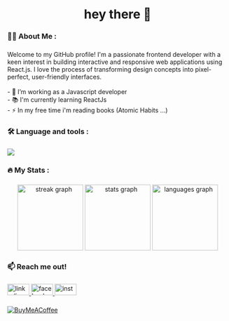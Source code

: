 

###

<h1 align="center">hey there 👋</h1>

###

<h3 align="left">👩‍💻  About Me :</h3>

###

<p align="left">Welcome to my GitHub profile! I'm a passionate frontend developer with  a keen interest in building interactive and responsive web applications using React.js. I love the process of transforming design concepts into pixel-perfect, user-friendly interfaces.<br><br>- 🔭 I’m working as a Javascript developer<br>- 📚 I'm currently learning ReactJs<br>- ⚡ In my free time i'm reading books (Atomic Habits ...)</p>

###

<h3 align="left">🛠 Language and tools :</h3>

###

<p align="left">
  <a href="https://skillicons.dev">
    <img src="https://skillicons.dev/icons?i=git,bootstrap,c,cs,css,express,firebase,html,htmx,js,wordpress,react,vercel,tailwind,sass,prisma,php,nodejs,mysql,mongodb,materialui," />
  </a>
</p>

###

<h3 align="left">🔥   My Stats :</h3>

###

<div align="center">
  <img src="https://streak-stats.demolab.com?user=EN-NAQQACH&locale=de&mode=daily&theme=dark&hide_border=true&border_radius=5&order=3" height="150" alt="streak graph"  />
  <img src="https://github-readme-stats.vercel.app/api?username=EN-NAQQACH&hide_title=false&hide_rank=false&show_icons=true&include_all_commits=true&count_private=true&disable_animations=false&theme=dark&locale=en&hide_border=true&order=1" height="150" alt="stats graph"  />
  <img src="https://github-readme-stats.vercel.app/api/top-langs?username=EN-NAQQACH&locale=en&hide_title=false&layout=compact&card_width=320&langs_count=5&theme=dark&hide_border=true&order=2" height="150" alt="languages graph"  />
</div>

###

<h3 align="left">📫 Reach me out!</h3>

###

<div align="left">
  <a href="https://www.linkedin.com/in/mohssine-en-naqqach-7a99a7271/" target="_blank">
    <img src="https://raw.githubusercontent.com/maurodesouza/profile-readme-generator/master/src/assets/icons/social/linkedin/default.svg" width="50" height="26" alt="linkedin logo"  />
  </a>
  <a href="https://www.facebook.com/profile.php?id=100011056742308" target="_blank">
    <img src="https://raw.githubusercontent.com/maurodesouza/profile-readme-generator/master/src/assets/icons/social/facebook/default.svg" width="50" height="26" alt="facebook logo"  />
  </a>
  <a href="https://www.instagram.com/mohssine_ennaqqach/" target="_blank">
    <img src="https://raw.githubusercontent.com/maurodesouza/profile-readme-generator/master/src/assets/icons/social/instagram/default.svg" width="50" height="26" alt="instagram logo"  />
  </a>
</div>

###


  [![BuyMeACoffee](https://img.shields.io/badge/Buy%20Me%20a%20Coffee-ffdd00?style=for-the-badge&logo=buy-me-a-coffee&logoColor=black)](https://buymeacoffee.com/buymeacoffee.com/MohssineEn) 

###
  
<!-- Proudly created with GPRM ( https://gprm.itsvg.in ) -->
